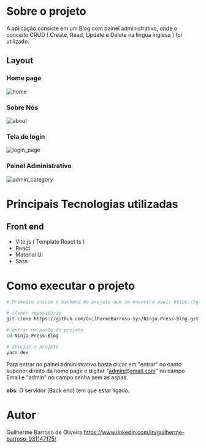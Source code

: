 # Sobre o projeto

A aplicação consiste em um Blog com painel administrativo, onde o conceito CRUD ( Create, Read, Update e Delete na lingua inglesa ) foi utilizado.
## Layout
### Home page
![home](https://imgur.com/581pbV0.png)
### Sobre Nós
![about](https://imgur.com/3bMGbIv.png)
### Tela de login
![login_page](https://i.imgur.com/bUpoqCK.png) 
### Painel Administrativo
![admin_category](https://imgur.com/xcydxQz.png) 



# Principais Tecnologias utilizadas
## Front end
- Vite.js ( Template React ts )
- React
- Material Ui
- Sass

# Como executar o projeto


```bash
# Primeiro inicie o backend do projeto que se encontra aqui: https://github.com/GuilhermeBarroso-sys/Back-end-Blog

# clonar repositório
git clone https://github.com/GuilhermeBarroso-sys/Ninja-Press-Blog.git

# entrar na pasta do projeto
cd Ninja-Press-Blog

# Iniciar o projeto
yarn dev
```

Para entrar no painel administrativo basta clicar em "entrar" no canto superior direito da home page e digitar "admin@gmail.com" no campo Email e  "admin" no campo senha sem as aspas. <br><br>
<strong>obs</strong>: O servidor (Back end) tem que estar ligado.

# Autor

Guilherme Barroso de Oliveira
https://www.linkedin.com/in/guilherme-barroso-931147175/

